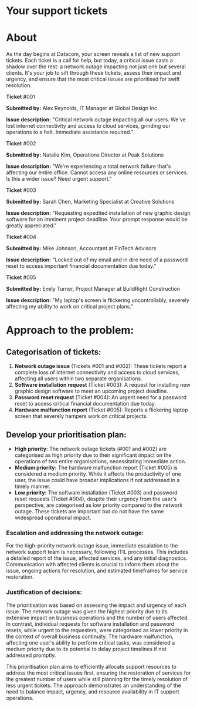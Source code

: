 # **Your support tickets**

# About
As the day begins at Datacom, your screen reveals a list of new support tickets. Each ticket is a call for help, but today, a critical issue casts a shadow over the rest: a network outage impacting not just one but several clients. It's your job to sift through these tickets, assess their impact and urgency, and ensure that the most critical issues are prioritised for swift resolution.

**Ticket** #001

**Submitted by:** Alex Reynolds, IT Manager at Global Design Inc.

**Issue description:** "Critical network outage impacting all our users. We've lost internet connectivity and access to cloud services, grinding our operations to a halt. Immediate assistance required."

**Ticket** #002

**Submitted by:** Natalie Kim, Operations Director at Peak Solutions

**Issue description:** "We're experiencing a total network failure that's affecting our entire office. Cannot access any online resources or services. Is this a wider issue? Need urgent support."

**Ticket** #003

**Submitted by:** Sarah Chen, Marketing Specialist at Creative Solutions

**Issue description:** "Requesting expedited installation of new graphic design software for an imminent project deadline. Your prompt response would be greatly appreciated."


**Ticket** #004

**Submitted by:** Mike Johnson, Accountant at FinTech Advisors

**Issue description:** "Locked out of my email and in dire need of a password reset to access important financial documentation due today."

 
**Ticket** #005

**Submitted by:** Emily Turner, Project Manager at BuildRight Construction

**Issue description:** "My laptop's screen is flickering uncontrollably, severely affecting my ability to work on critical project plans."

# Approach to the problem:

## **Categorisation of tickets:**

1. __Network outage issue__ (Tickets #001 and #002): These tickets report a complete loss of internet connectivity and access to cloud services, affecting all users within two separate organisations.
2. __Software installation request__ (Ticket #003): A request for installing new graphic design software to meet an upcoming project deadline.
3. __Password reset request__ (Ticket #004): An urgent need for a password reset to access critical financial documentation due today.
4. __Hardware malfunction report__ (Ticket #005): Reports a flickering laptop screen that severely hampers work on critical projects.

## **Develop your prioritisation plan:**

- __High priority:__ The network outage tickets (#001 and #002) are categorised as high priority due to their significant impact on the operations of two entire organisations, necessitating immediate action.
- __Medium priority:__ The hardware malfunction report (Ticket #005) is considered a medium priority. While it affects the productivity of one user, the issue could have broader implications if not addressed in a timely manner.
- __Low priority:__ The software installation (Ticket #003) and password reset requests (Ticket #004), despite their urgency from the user's perspective, are categorised as low priority compared to the network outage. These tickets are important but do not have the same widespread operational impact.

### Escalation and addressing the network outage:
For the high-priority network outage issue, immediate escalation to the network support team is necessary, following ITIL processes. This includes a detailed report of the issue, affected services, and any initial diagnostics. Communication with affected clients is crucial to inform them about the issue, ongoing actions for resolution, and estimated timeframes for service restoration.

### Justification of decisions:

The prioritisation was based on assessing the impact and urgency of each issue. The network outage was given the highest priority due to its extensive impact on business operations and the number of users affected. In contrast, individual requests for software installation and password resets, while urgent to the requesters, were categorised as lower priority in the context of overall business continuity. The hardware malfunction, affecting one user's ability to perform critical tasks, was considered a medium priority due to its potential to delay project timelines if not addressed promptly.

This prioritisation plan aims to efficiently allocate support resources to address the most critical issues first, ensuring the restoration of services for the greatest number of users while still planning for the timely resolution of less urgent tickets. The approach demonstrates an understanding of the need to balance impact, urgency, and resource availability in IT support operations.